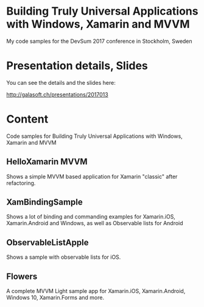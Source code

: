 # Building Truly Universal Applications with Windows, Xamarin and MVVM 

My code samples for the DevSum 2017 conference in Stockholm, Sweden

# Presentation details, Slides

You can see the details and the slides here:

http://galasoft.ch/presentations/2017013

# Content

Code samples for Building Truly Universal Applications with Windows, Xamarin and MVVM

## HelloXamarin MVVM

Shows a simple MVVM based application for Xamarin "classic" after refactoring.

## XamBindingSample

Shows a lot of binding and commanding examples for Xamarin.iOS, Xamarin.Android and Windows, as well as Observable lists for Android

## ObservableListApple

Shows a sample with observable lists for iOS.

## Flowers

A complete MVVM Light sample app for Xamarin.iOS, Xamarin.Android, Windows 10, Xamarin.Forms and more.
